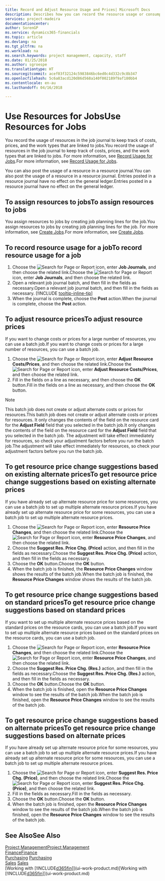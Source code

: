 ```yaml
---
title: Record and Adjust Resource Usage and Prices| Microsoft Docs
description: Describes how you can record the resource usage or consumption associated with a job, to keep track and manage costs, prices, and work types.
services: project-madeira
documentationcenter: 
author: SorenGP
ms.service: dynamics365-financials
ms.topic: article
ms.devlang: na
ms.tgt_pltfrm: na
ms.workload: na
ms.search.keywords: project management, capacity, staff
ms.date: 01/25/2018
ms.author: sgroespe
ms.translationtype: HT
ms.sourcegitcommit: acef03f32124c5983846bc6ed0c4d332c9c8b347
ms.openlocfilehash: 5c6a83acd120d86d568a140f002189f9af180bb4
ms.contentlocale: en-au
ms.lasthandoff: 04/16/2018

---
```

# <a name="use-resources-for-jobs"></a><span data-ttu-id="f8e89-103">Use Resources for Jobs</span><span class="sxs-lookup"><span data-stu-id="f8e89-103">Use Resources for Jobs</span></span>
<span data-ttu-id="f8e89-104">You record the usage of resources in the job journal to keep track of costs, prices, and the work types that are linked to jobs.</span><span class="sxs-lookup"><span data-stu-id="f8e89-104">You record the usage of resources in the job journal to keep track of costs, prices, and the work types that are linked to jobs.</span></span> <span data-ttu-id="f8e89-105">For more information, see [Record Usage for Jobs](projects-how-record-job-usage.md).</span><span class="sxs-lookup"><span data-stu-id="f8e89-105">For more information, see [Record Usage for Jobs](projects-how-record-job-usage.md).</span></span>

<span data-ttu-id="f8e89-106">You can also post the usage of a resource in a resource journal.</span><span class="sxs-lookup"><span data-stu-id="f8e89-106">You can also post the usage of a resource in a resource journal.</span></span> <span data-ttu-id="f8e89-107">Entries posted in a resource journal have no effect on the general ledger.</span><span class="sxs-lookup"><span data-stu-id="f8e89-107">Entries posted in a resource journal have no effect on the general ledger.</span></span>

## <a name="to-assign-resources-to-jobs"></a><span data-ttu-id="f8e89-108">To assign resources to jobs</span><span class="sxs-lookup"><span data-stu-id="f8e89-108">To assign resources to jobs</span></span>
<span data-ttu-id="f8e89-109">You assign resources to jobs by creating job planning lines for the job.</span><span class="sxs-lookup"><span data-stu-id="f8e89-109">You assign resources to jobs by creating job planning lines for the job.</span></span> <span data-ttu-id="f8e89-110">For more information, see [Create Jobs](projects-how-create-jobs.md).</span><span class="sxs-lookup"><span data-stu-id="f8e89-110">For more information, see [Create Jobs](projects-how-create-jobs.md).</span></span>

## <a name="to-record-resource-usage-for-a-job"></a><span data-ttu-id="f8e89-111">To record resource usage for a job</span><span class="sxs-lookup"><span data-stu-id="f8e89-111">To record resource usage for a job</span></span>
1. <span data-ttu-id="f8e89-112">Choose the ![Search for Page or Report](media/ui-search/search_small.png "Search for Page or Report icon") icon, enter **Job Journals**, and then choose the related link.</span><span class="sxs-lookup"><span data-stu-id="f8e89-112">Choose the ![Search for Page or Report](media/ui-search/search_small.png "Search for Page or Report icon") icon, enter **Job Journals**, and then choose the related link.</span></span>
2. <span data-ttu-id="f8e89-113">Open a relevant job journal batch, and then fill in the fields as necessary.</span><span class="sxs-lookup"><span data-stu-id="f8e89-113">Open a relevant job journal batch, and then fill in the fields as necessary.</span></span> [!INCLUDE [tooltip-inline-tip](includes/tooltip-inline-tip_md.md)]
3. <span data-ttu-id="f8e89-114">When the journal is complete, choose the **Post** action.</span><span class="sxs-lookup"><span data-stu-id="f8e89-114">When the journal is complete, choose the **Post** action.</span></span>

## <a name="to-adjust-resource-prices"></a><span data-ttu-id="f8e89-115">To adjust resource prices</span><span class="sxs-lookup"><span data-stu-id="f8e89-115">To adjust resource prices</span></span>
<span data-ttu-id="f8e89-116">If you want to change costs or prices for a large number of resources, you can use a batch job.</span><span class="sxs-lookup"><span data-stu-id="f8e89-116">If you want to change costs or prices for a large number of resources, you can use a batch job.</span></span>  

1. <span data-ttu-id="f8e89-117">Choose the ![Search for Page or Report](media/ui-search/search_small.png "Search for Page or Report icon") icon, enter **Adjust Resource Costs/Prices**, and then choose the related link.</span><span class="sxs-lookup"><span data-stu-id="f8e89-117">Choose the ![Search for Page or Report](media/ui-search/search_small.png "Search for Page or Report icon") icon, enter **Adjust Resource Costs/Prices**, and then choose the related link.</span></span>
2. <span data-ttu-id="f8e89-118">Fill in the fields on a line as necessary, and then choose the **OK** button.</span><span class="sxs-lookup"><span data-stu-id="f8e89-118">Fill in the fields on a line as necessary, and then choose the **OK** button.</span></span>

> [!NOTE]  
>   <span data-ttu-id="f8e89-119">This batch job does not create or adjust alternate costs or prices for resources.</span><span class="sxs-lookup"><span data-stu-id="f8e89-119">This batch job does not create or adjust alternate costs or prices for resources.</span></span> <span data-ttu-id="f8e89-120">It only changes the contents of the field on the resource card for the **Adjust Field** field that you selected in the batch job.</span><span class="sxs-lookup"><span data-stu-id="f8e89-120">It only changes the contents of the field on the resource card for the **Adjust Field** field that you selected in the batch job.</span></span> <span data-ttu-id="f8e89-121">The adjustment will take effect immediately for resources, so check your adjustment factors before you run the batch job.</span><span class="sxs-lookup"><span data-stu-id="f8e89-121">The adjustment will take effect immediately for resources, so check your adjustment factors before you run the batch job.</span></span>

## <a name="to-get-resource-price-change-suggestions-based-on-existing-alternate-prices"></a><span data-ttu-id="f8e89-122">To get resource price change suggestions based on existing alternate prices</span><span class="sxs-lookup"><span data-stu-id="f8e89-122">To get resource price change suggestions based on existing alternate prices</span></span>
<span data-ttu-id="f8e89-123">If you have already set up alternate resource price for some resources, you can use a batch job to set up multiple alternate resource prices.</span><span class="sxs-lookup"><span data-stu-id="f8e89-123">If you have already set up alternate resource price for some resources, you can use a batch job to set up multiple alternate resource prices.</span></span>

1. <span data-ttu-id="f8e89-124">Choose the ![Search for Page or Report](media/ui-search/search_small.png "Search for Page or Report icon") icon, enter **Resource Price Changes**, and then choose the related link.</span><span class="sxs-lookup"><span data-stu-id="f8e89-124">Choose the ![Search for Page or Report](media/ui-search/search_small.png "Search for Page or Report icon") icon, enter **Resource Price Changes**, and then choose the related link.</span></span>
2. <span data-ttu-id="f8e89-125">Choose the **Suggest Res. Price Chg. (Price)** action, and then fill in the fields as necessary.</span><span class="sxs-lookup"><span data-stu-id="f8e89-125">Choose the **Suggest Res. Price Chg. (Price)** action, and then fill in the fields as necessary.</span></span>
3. <span data-ttu-id="f8e89-126">Choose the **OK** button.</span><span class="sxs-lookup"><span data-stu-id="f8e89-126">Choose the **OK** button.</span></span>  
4. <span data-ttu-id="f8e89-127">When the batch job is finished, the **Resource Price Changes** window shows the results of the batch job.</span><span class="sxs-lookup"><span data-stu-id="f8e89-127">When the batch job is finished, the **Resource Price Changes** window shows the results of the batch job.</span></span>

## <a name="to-get-resource-price-change-suggestions-based-on-standard-prices"></a><span data-ttu-id="f8e89-128">To get resource price change suggestions based on standard prices</span><span class="sxs-lookup"><span data-stu-id="f8e89-128">To get resource price change suggestions based on standard prices</span></span>
<span data-ttu-id="f8e89-129">If you want to set up multiple alternate resource prices based on the standard prices on the resource cards, you can use a batch job.</span><span class="sxs-lookup"><span data-stu-id="f8e89-129">If you want to set up multiple alternate resource prices based on the standard prices on the resource cards, you can use a batch job.</span></span>  

1. <span data-ttu-id="f8e89-130">Choose the ![Search for Page or Report](media/ui-search/search_small.png "Search for Page or Report icon") icon, enter **Resource Price Changes**, and then choose the related link.</span><span class="sxs-lookup"><span data-stu-id="f8e89-130">Choose the ![Search for Page or Report](media/ui-search/search_small.png "Search for Page or Report icon") icon, enter **Resource Price Changes**, and then choose the related link.</span></span>
2. <span data-ttu-id="f8e89-131">Choose the **Suggest Res. Price Chg. (Res.)** action, and then fill in the fields as necessary.</span><span class="sxs-lookup"><span data-stu-id="f8e89-131">Choose the **Suggest Res. Price Chg. (Res.)** action, and then fill in the fields as necessary.</span></span>  
3. <span data-ttu-id="f8e89-132">Choose the **OK** button.</span><span class="sxs-lookup"><span data-stu-id="f8e89-132">Choose the **OK** button.</span></span>  
4. <span data-ttu-id="f8e89-133">When the batch job is finished, open the **Resource Price Changes** window to see the results of the batch job.</span><span class="sxs-lookup"><span data-stu-id="f8e89-133">When the batch job is finished, open the **Resource Price Changes** window to see the results of the batch job.</span></span>

## <a name="to-get-resource-price-change-suggestions-based-on-alternate-prices"></a><span data-ttu-id="f8e89-134">To get resource price change suggestions based on alternate prices</span><span class="sxs-lookup"><span data-stu-id="f8e89-134">To get resource price change suggestions based on alternate prices</span></span>
<span data-ttu-id="f8e89-135">If you have already set up alternate resource price for some resources, you can use a batch job to set up multiple alternate resource prices.</span><span class="sxs-lookup"><span data-stu-id="f8e89-135">If you have already set up alternate resource price for some resources, you can use a batch job to set up multiple alternate resource prices.</span></span>

1. <span data-ttu-id="f8e89-136">Choose the ![Search for Page or Report](media/ui-search/search_small.png "Search for Page or Report icon") icon, enter **Suggest Res. Price Chg. (Price)**, and then choose the related link.</span><span class="sxs-lookup"><span data-stu-id="f8e89-136">Choose the ![Search for Page or Report](media/ui-search/search_small.png "Search for Page or Report icon") icon, enter **Suggest Res. Price Chg. (Price)**, and then choose the related link.</span></span>  
2. <span data-ttu-id="f8e89-137">Fill in the fields as necessary.</span><span class="sxs-lookup"><span data-stu-id="f8e89-137">Fill in the fields as necessary.</span></span>
3. <span data-ttu-id="f8e89-138">Choose the **OK** button.</span><span class="sxs-lookup"><span data-stu-id="f8e89-138">Choose the **OK** button.</span></span>  
4. <span data-ttu-id="f8e89-139">When the batch job is finished, open the **Resource Price Changes** window to see the results of the batch job.</span><span class="sxs-lookup"><span data-stu-id="f8e89-139">When the batch job is finished, open the **Resource Price Changes** window to see the results of the batch job.</span></span>

## <a name="see-also"></a><span data-ttu-id="f8e89-140">See Also</span><span class="sxs-lookup"><span data-stu-id="f8e89-140">See Also</span></span>
[<span data-ttu-id="f8e89-141">Project Management</span><span class="sxs-lookup"><span data-stu-id="f8e89-141">Project Management</span></span>](projects-manage-projects.md)  
[<span data-ttu-id="f8e89-142">Finance</span><span class="sxs-lookup"><span data-stu-id="f8e89-142">Finance</span></span>](finance.md)  
<span data-ttu-id="f8e89-143">[Purchasing](purchasing-manage-purchasing.md)       </span><span class="sxs-lookup"><span data-stu-id="f8e89-143">[Purchasing](purchasing-manage-purchasing.md)       </span></span>  
<span data-ttu-id="f8e89-144">[Sales](sales-manage-sales.md)   </span><span class="sxs-lookup"><span data-stu-id="f8e89-144">[Sales](sales-manage-sales.md)   </span></span>  
<span data-ttu-id="f8e89-145">[Working with [!INCLUDE[d365fin](includes/d365fin_md.md)]](ui-work-product.md)</span><span class="sxs-lookup"><span data-stu-id="f8e89-145">[Working with [!INCLUDE[d365fin](includes/d365fin_md.md)]](ui-work-product.md)</span></span>  

